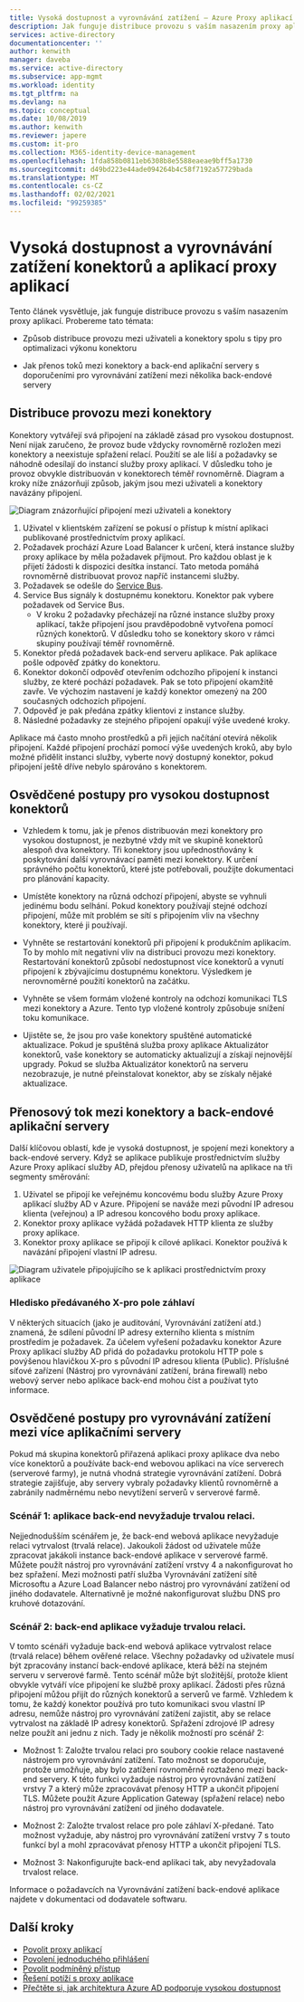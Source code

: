 ```yaml
---
title: Vysoká dostupnost a vyrovnávání zatížení – Azure Proxy aplikací služby AD
description: Jak funguje distribuce provozu s vaším nasazením proxy aplikací. Obsahuje tipy pro optimalizaci výkonu konektoru a použití vyrovnávání zatížení pro back-endové servery.
services: active-directory
documentationcenter: ''
author: kenwith
manager: daveba
ms.service: active-directory
ms.subservice: app-mgmt
ms.workload: identity
ms.tgt_pltfrm: na
ms.devlang: na
ms.topic: conceptual
ms.date: 10/08/2019
ms.author: kenwith
ms.reviewer: japere
ms.custom: it-pro
ms.collection: M365-identity-device-management
ms.openlocfilehash: 1fda858b0811eb6308b8e5588eaeae9bff5a1730
ms.sourcegitcommit: d49bd223e44ade094264b4c58f7192a57729bada
ms.translationtype: MT
ms.contentlocale: cs-CZ
ms.lasthandoff: 02/02/2021
ms.locfileid: "99259385"
---
```

# <a name="high-availability-and-load-balancing-of-your-application-proxy-connectors-and-applications"></a>Vysoká dostupnost a vyrovnávání zatížení konektorů a aplikací proxy aplikací

Tento článek vysvětluje, jak funguje distribuce provozu s vaším nasazením proxy aplikací. Probereme tato témata:

- Způsob distribuce provozu mezi uživateli a konektory spolu s tipy pro optimalizaci výkonu konektoru

- Jak přenos toků mezi konektory a back-end aplikační servery s doporučeními pro vyrovnávání zatížení mezi několika back-endové servery

## <a name="traffic-distribution-across-connectors"></a>Distribuce provozu mezi konektory

Konektory vytvářejí svá připojení na základě zásad pro vysokou dostupnost. Není nijak zaručeno, že provoz bude vždycky rovnoměrně rozložen mezi konektory a neexistuje spřažení relací. Použití se ale liší a požadavky se náhodně odesílají do instancí služby proxy aplikací. V důsledku toho je provoz obvykle distribuován v konektorech téměř rovnoměrně. Diagram a kroky níže znázorňují způsob, jakým jsou mezi uživateli a konektory navázány připojení.

![Diagram znázorňující připojení mezi uživateli a konektory](media/application-proxy-high-availability-load-balancing/application-proxy-connections.png)

1. Uživatel v klientském zařízení se pokusí o přístup k místní aplikaci publikované prostřednictvím proxy aplikací.
2. Požadavek prochází Azure Load Balancer k určení, která instance služby proxy aplikace by měla požadavek přijmout. Pro každou oblast je k přijetí žádosti k dispozici desítka instancí. Tato metoda pomáhá rovnoměrně distribuovat provoz napříč instancemi služby.
3. Požadavek se odešle do [Service Bus](../../service-bus-messaging/index.yml).
4. Service Bus signály k dostupnému konektoru. Konektor pak vybere požadavek od Service Bus.
   - V kroku 2 požadavky přecházejí na různé instance služby proxy aplikací, takže připojení jsou pravděpodobně vytvořena pomocí různých konektorů. V důsledku toho se konektory skoro v rámci skupiny používají téměř rovnoměrně.
5. Konektor předá požadavek back-end serveru aplikace. Pak aplikace pošle odpověď zpátky do konektoru.
6. Konektor dokončí odpověď otevřením odchozího připojení k instanci služby, ze které pochází požadavek. Pak se toto připojení okamžitě zavře. Ve výchozím nastavení je každý konektor omezený na 200 současných odchozích připojení.
7. Odpověď je pak předána zpátky klientovi z instance služby.
8. Následné požadavky ze stejného připojení opakují výše uvedené kroky.

Aplikace má často mnoho prostředků a při jejich načítání otevírá několik připojení. Každé připojení prochází pomocí výše uvedených kroků, aby bylo možné přidělit instanci služby, vyberte nový dostupný konektor, pokud připojení ještě dříve nebylo spárováno s konektorem.


## <a name="best-practices-for-high-availability-of-connectors"></a>Osvědčené postupy pro vysokou dostupnost konektorů

- Vzhledem k tomu, jak je přenos distribuován mezi konektory pro vysokou dostupnost, je nezbytné vždy mít ve skupině konektorů alespoň dva konektory. Tři konektory jsou upřednostňovány k poskytování další vyrovnávací paměti mezi konektory. K určení správného počtu konektorů, které jste potřebovali, použijte dokumentaci pro plánování kapacity.

- Umístěte konektory na různá odchozí připojení, abyste se vyhnuli jedinému bodu selhání. Pokud konektory používají stejné odchozí připojení, může mít problém se sítí s připojením vliv na všechny konektory, které ji používají.

- Vyhněte se restartování konektorů při připojení k produkčním aplikacím. To by mohlo mít negativní vliv na distribuci provozu mezi konektory. Restartování konektorů způsobí nedostupnost více konektorů a vynutí připojení k zbývajícímu dostupnému konektoru. Výsledkem je nerovnoměrné použití konektorů na začátku.

- Vyhněte se všem formám vložené kontroly na odchozí komunikaci TLS mezi konektory a Azure. Tento typ vložené kontroly způsobuje snížení toku komunikace.

- Ujistěte se, že jsou pro vaše konektory spuštěné automatické aktualizace. Pokud je spuštěná služba proxy aplikace Aktualizátor konektorů, vaše konektory se automaticky aktualizují a získají nejnovější upgrady. Pokud se služba Aktualizátor konektorů na serveru nezobrazuje, je nutné přeinstalovat konektor, aby se získaly nějaké aktualizace.

## <a name="traffic-flow-between-connectors-and-back-end-application-servers"></a>Přenosový tok mezi konektory a back-endové aplikační servery

Další klíčovou oblastí, kde je vysoká dostupnost, je spojení mezi konektory a back-endové servery. Když se aplikace publikuje prostřednictvím služby Azure Proxy aplikací služby AD, přejdou přenosy uživatelů na aplikace na tři segmenty směrování:

1. Uživatel se připojí ke veřejnému koncovému bodu služby Azure Proxy aplikací služby AD v Azure. Připojení se naváže mezi původní IP adresou klienta (veřejnou) a IP adresou koncového bodu proxy aplikace.
2. Konektor proxy aplikace vyžádá požadavek HTTP klienta ze služby proxy aplikace.
3. Konektor proxy aplikace se připojí k cílové aplikaci. Konektor používá k navázání připojení vlastní IP adresu.

![Diagram uživatele připojujícího se k aplikaci prostřednictvím proxy aplikace](media/application-proxy-high-availability-load-balancing/application-proxy-three-hops.png)

### <a name="x-forwarded-for-header-field-considerations"></a>Hledisko předávaného X-pro pole záhlaví
V některých situacích (jako je auditování, Vyrovnávání zatížení atd.) znamená, že sdílení původní IP adresy externího klienta s místním prostředím je požadavek. Za účelem vyřešení požadavku konektor Azure Proxy aplikací služby AD přidá do požadavku protokolu HTTP pole s povýšenou hlavičkou X-pro s původní IP adresou klienta (Public). Příslušné síťové zařízení (Nástroj pro vyrovnávání zatížení, brána firewall) nebo webový server nebo aplikace back-end mohou číst a používat tyto informace.

## <a name="best-practices-for-load-balancing-among-multiple-app-servers"></a>Osvědčené postupy pro vyrovnávání zatížení mezi více aplikačními servery
Pokud má skupina konektorů přiřazená aplikaci proxy aplikace dva nebo více konektorů a používáte back-end webovou aplikaci na více serverech (serverové farmy), je nutná vhodná strategie vyrovnávání zatížení. Dobrá strategie zajišťuje, aby servery vybraly požadavky klientů rovnoměrně a zabránily nadměrnému nebo nevytížení serverů v serverové farmě.
### <a name="scenario-1-back-end-application-does-not-require-session-persistence"></a>Scénář 1: aplikace back-end nevyžaduje trvalou relaci.
Nejjednodušším scénářem je, že back-end webová aplikace nevyžaduje relaci vytrvalost (trvalá relace). Jakoukoli žádost od uživatele může zpracovat jakákoli instance back-endové aplikace v serverové farmě. Můžete použít nástroj pro vyrovnávání zatížení vrstvy 4 a nakonfigurovat ho bez spřažení. Mezi možnosti patří služba Vyrovnávání zatížení sítě Microsoftu a Azure Load Balancer nebo nástroj pro vyrovnávání zatížení od jiného dodavatele. Alternativně je možné nakonfigurovat službu DNS pro kruhové dotazování.
### <a name="scenario-2-back-end-application-requires-session-persistence"></a>Scénář 2: back-end aplikace vyžaduje trvalou relaci.
V tomto scénáři vyžaduje back-end webová aplikace vytrvalost relace (trvalá relace) během ověřené relace. Všechny požadavky od uživatele musí být zpracovány instancí back-endové aplikace, která běží na stejném serveru v serverové farmě.
Tento scénář může být složitější, protože klient obvykle vytváří více připojení ke službě proxy aplikací. Žádosti přes různá připojení můžou přijít do různých konektorů a serverů ve farmě. Vzhledem k tomu, že každý konektor používá pro tuto komunikaci svou vlastní IP adresu, nemůže nástroj pro vyrovnávání zatížení zajistit, aby se relace vytrvalost na základě IP adresy konektorů. Spřažení zdrojové IP adresy nelze použít ani jednu z nich.
Tady je několik možností pro scénář 2:

- Možnost 1: Založte trvalou relaci pro soubory cookie relace nastavené nástrojem pro vyrovnávání zatížení. Tato možnost se doporučuje, protože umožňuje, aby bylo zatížení rovnoměrně roztaženo mezi back-end servery. K této funkci vyžaduje nástroj pro vyrovnávání zatížení vrstvy 7 a který může zpracovávat přenosy HTTP a ukončit připojení TLS. Můžete použít Azure Application Gateway (spřažení relace) nebo nástroj pro vyrovnávání zatížení od jiného dodavatele.

- Možnost 2: Založte trvalost relace pro pole záhlaví X-předané. Tato možnost vyžaduje, aby nástroj pro vyrovnávání zatížení vrstvy 7 s touto funkcí byl a mohl zpracovávat přenosy HTTP a ukončit připojení TLS.  

- Možnost 3: Nakonfigurujte back-end aplikaci tak, aby nevyžadovala trvalost relace.

Informace o požadavcích na Vyrovnávání zatížení back-endové aplikace najdete v dokumentaci od dodavatele softwaru.

## <a name="next-steps"></a>Další kroky

- [Povolit proxy aplikací](application-proxy-add-on-premises-application.md)
- [Povolení jednoduchého přihlášení](application-proxy-configure-single-sign-on-with-kcd.md)
- [Povolit podmíněný přístup](application-proxy-integrate-with-sharepoint-server.md)
- [Řešení potíží s proxy aplikace](application-proxy-troubleshoot.md)
- [Přečtěte si, jak architektura Azure AD podporuje vysokou dostupnost](../fundamentals/active-directory-architecture.md)